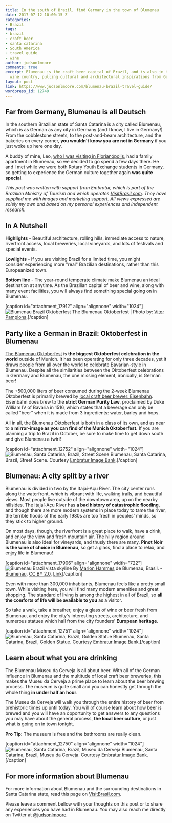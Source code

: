 ```yaml
---
title: In the south of Brazil, find Germany in the town of Blumenau
date: 2017-07-12 10:00:15 Z
categories:
- Brazil
tags:
- brazil
- craft beer
- santa catarina
- South America
- travel guide
- wine
author: judsonlmoore
comments: true
excerpt: Blumenau is the craft beer capital of Brazil, and is also in the heart of
  wine country, pulling cultural and architectural inspirations from Germany.
layout: post
link: https://www.judsonlmoore.com/blumenau-brazil-travel-guide/
wordpress_id: 12749
---
```


## Far from Germany, Blumenau is all Deutsch


In the southern Brazilian state of Santa Catarina is a city called Blumenau, which is as German as any city in Germany (and I know, I live in Germany!) From the cobblestone streets, to the post-and-beam architecture, and the bakeries on every corner, **you wouldn't know you are not in Germany** if you just woke up here one day.

A buddy of mine, Leo, [who I was visiting in Florianópolis](/florianopolis-brazil-travel-guide/), had a family apartment in Blumenau, so we decided to go spend a few days there. He and I met while we were both Rotary Youth Exchange students in Germany, so getting to experience the German culture together again **was quite special**.

_This post was written with support from Embratur, which is part of the Brazilian Ministry of Tourism and which operates [VisitBrasil.com](http://visitbrasil.com/). They have supplied me with images and marketing support. All views expressed are solely my own and based on my personal experiences and independent research._





## In A Nutshell


**Highlights** - Beautiful architecture, rolling hills, immediate access to nature, riverfront access, local breweries, local vineyards, and lots of festivals and special events.

**Lowlights** - If you are visiting Brazil for a limited time, you might consider experiencing more "real" Brazilian destinations, rather than this Europeanized town.

**Bottom line** - The year-round temperate climate make Blumenau an ideal destination at anytime. As the Brazilian capital of beer and wine, along with many event facilities, you will always find something special going on in Blumenau.





[caption id="attachment_17912" align="alignnone" width="1024"]![Blumenau Brazil Oktoberfest](../assets/images/2017/06/blumenau-brazil-oktoberfest.jpg) The Blumenau Oktoberfest | Photo by: [ Vitor Pamplona](https://www.flickr.com/photos/vitorpamplona/).[/caption]


## Party like a German in Brazil: Oktoberfest in Blumenau


[The Blumenau Oktoberfest](http://www.oktoberfestblumenau.com.br/) is **the biggest Oktoberfest celebration in the world** outside of Munich. It has been operating for only three decades, yet it draws people from all over the world to celebrate Bavarian-style in Blumenau. Despite all the similarities between the Oktoberfest celebrations in Germany and Blumenau, the one missing element, ironically, is German beer!

The +500,000 liters of beer consumed during the 2-week Blumenau Oktoberfest is primarily brewed by [local craft beer brewer, Eisenbahn](http://www.eisenbahn.com.br/web/site/index.php). Eisenbahn does brew to the **strict German Purity Law**, proclaimed by Duke William IV of Bavaria in 1516, which states that a beverage can only be called "beer" when it is made from 3 ingredients: water, barley and hops.

All in all, the Blumenau Oktoberfest is both in a class of its own, and as near to a **mirror-image as you can find of the Munich Oktoberfest.** If you are planning a trip to Brazil in October, be sure to make time to get down south and give Blumenau a twirl!

[caption id="attachment_12752" align="alignnone" width="1024"]![Blumenau, Santa Catarina, Brazil, Street Scene](../assets/images/2017/04/Blumenau-Santa-Catarina-Brazil-Street-Scene.jpg) Blumenau, Santa Catarina, Brazil, Street Scene. Courtesy [Embratur Image Bank](https://www.flickr.com/photos/visitbrasil/).[/caption]


## Blumenau: A city split by a river


Blumenau is divided in two by the Itajaí-Açu River. The city center runs along the waterfront, which is vibrant with life, walking trails, and beautiful views. Most people live outside of the downtown area, up on the nearby hillsides. The Itajaí-Açu River has **a bad history of catastrophic flooding**, and though there are more modern systems in place today to tame the river, the terrible floods of the early 1980s are too fresh in peoples' minds, so they stick to higher ground.

On most days, though, the riverfront is a great place to walk, have a drink, and enjoy the view and fresh mountain air. The hilly region around Blumenau is also ideal for vineyards, and thusly there are many. **Pinot Noir is the wine of choice in Blumenau**, so get a glass, find a place to relax, and enjoy life in Blumenau!

[caption id="attachment_17906" align="alignnone" width="722"]![Blumenau Brazil vista skyline](../assets/images/2017/06/blumenau-brazil-vista-skyline.jpg) By [Marlon Hammes](http://flickr.com/people/hams/) de Blumenau, Brasil. - [Blumenau](http://flickr.com/photos/hams/1808536345/), [CC BY 2.0](http://creativecommons.org/licenses/by/2.0), [Link](https://commons.wikimedia.org/w/index.php?curid=3606926)[/caption]

Even with more than 300,000 inhabitants, Blumenau feels like a pretty small town. While visiting here, you will find many modern amenities and great shopping. The standard of living is among the highest in all of Brazil, so **all the comforts of life will be available to you** as a visitor.

So take a walk, take a breather, enjoy a glass of wine or beer fresh from Blumenau, and enjoy the city's interesting streets, architecture, and numerous statues which hail from the city founders' **European heritage**.

[caption id="attachment_12751" align="alignnone" width="1024"]![Blumenau, Santa Catarina, Brazil, Golden Statue](../assets/images/2017/04/Blumenau-Santa-Catarina-Brazil-statue.jpg) Blumenau, Santa Catarina, Brazil, Golden Statue. Courtesy [Embratur Image Bank](https://www.flickr.com/photos/visitbrasil/).[/caption]


## Learn about what you are drinking


The Blumenau Museu da Cerveja is all about beer. With all of the German influence in Blumenau and the multitude of local craft beer breweries, this makes the Museu da Cerveja a prime place to learn about the beer brewing process. The museum is quite small and you can honestly get through the whole thing **in under half an hour**.

The Museu da Cerveja will walk you through the entire history of beer from prehistoric times up until today. You will of course learn about how beer is brewed and you will have an opportunity to get answers to any questions you may have about the general process, **the local beer culture**, or just what is going on in town tonight.

**Pro Tip:** The museum is free and the bathrooms are really clean.

[caption id="attachment_12750" align="alignnone" width="1024"]![Blumenau, Santa Catarina, Brazil, Museu da Cerveja](../assets/images/2017/04/Blumenau-Santa-Catarina-Brazil-Museu-da-Cerveja.jpg) Blumenau, Santa Catarina, Brazil, Museu da Cerveja. Courtesy [Embratur Image Bank](https://www.flickr.com/photos/visitbrasil/).[/caption]


## For more information about Blumenau


For more information about Blumenau and the surrounding destinations in Santa Catarina state, read this page on [VisitBrasil.com](http://www.visitbrasil.com/en/estados/santa-catarina/).

Please leave a comment bellow with your thoughts on this post or to share any experiences you have had in Blumenau. You may also reach me directly on Twitter at [@judsonlmoore](http://twitter.com/judsonlmoore).
